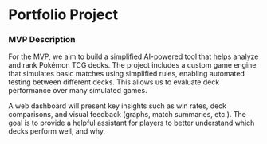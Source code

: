 # Portfolio Project


### MVP Description
For the MVP, we aim to build a simplified AI-powered tool that helps analyze and rank Pokémon TCG decks. The project includes a custom game engine that simulates basic matches using simplified rules, enabling automated testing between different decks. This allows us to evaluate deck performance over many simulated games.

A web dashboard will present key insights such as win rates, deck comparisons, and visual feedback (graphs, match summaries, etc.). The goal is to provide a helpful assistant for players to better understand which decks perform well, and why.
